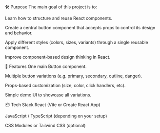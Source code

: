 🛠️ Purpose
The main goal of this project is to:

Learn how to structure and reuse React components.

Create a central button component that accepts props to control its design and behavior.

Apply different styles (colors, sizes, variants) through a single reusable component.

Improve component-based design thinking in React.

🚀 Features
One main Button component.

Multiple button variations (e.g. primary, secondary, outline, danger).

Props-based customization (size, color, click handlers, etc).

Simple demo UI to showcase all variations.

📦 Tech Stack
React (Vite or Create React App)

JavaScript / TypeScript (depending on your setup)

CSS Modules or Tailwind CSS (optional)
